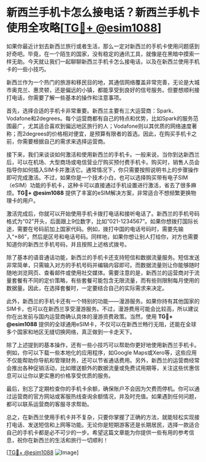 # 新西兰手机卡怎么接电话？新西兰手机卡使用全攻略[[TG💪+ @esim1088](https://t.me/s/esim1088)]

如果你最近计划去新西兰旅行或者生活，那么一定对新西兰的手机卡使用问题感到好奇吧。毕竟，在一个陌生的国家，没有稳定的通讯工具，就像是在黑暗中摸索一样无助。今天就让我们一起聊聊新西兰手机卡怎么接电话，以及在新西兰使用手机卡的一些小技巧。

新西兰作为一个热门的旅游和移民目的地，其通信网络覆盖非常完善，无论是大城市奥克兰、惠灵顿，还是偏远的小镇，都能享受到良好的信号服务。但要想顺利接打电话，你需要了解一些基本的操作和注意事项。

首先，选择合适的手机卡非常重要。新西兰主要有三大运营商：Spark、Vodafone和2degrees。每个运营商都有自己的特点和优势，比如Spark的服务范围最广，尤其适合喜欢到偏远地区旅行的人；Vodafone则以其优质的网络速度著称；而2degrees的价格相对便宜，是预算有限者的首选。因此，在购买手机卡之前，你需要根据自己的需求来选择运营商。

接下来，我们来谈谈如何激活和使用新西兰的手机卡。一般来说，当你到达新西兰后，可以在机场、大型商场或电信营业厅购买预付费手机卡。购买时，销售人员会指导你如何插入SIM卡并激活它。通常情况下，你只需要按照说明书上的步骤操作即可完成激活。不过，如果你是一个技术小白，也可以选择购买带有电子SIM（eSIM）功能的手机卡，这种卡可以直接通过手机设置进行激活，省去了很多麻烦。**TG💪+ @esim1088** 提供了丰富的eSIM解决方案，非常适合不想频繁更换物理卡的用户。

激活完成后，你就可以开始使用手机卡拨打电话和接听电话了。新西兰的手机号码格式为“02”开头，后面跟上9位数字，比如“021-1234567”。如果你想拨打国际长途，需要在号码前加上国家代码。例如，拨打中国的电话号码时，需要先输入“+86”，然后是区号和电话号码。同样地，如果你想让别人打给你，对方也需要知道你的新西兰手机号码，并且按照上述格式拨号。

除了基本的语音通话功能，新西兰的手机卡还支持短信和数据流量服务。短信发送非常简单，只需输入对方的手机号码并编辑内容即可。而数据流量则让你能够随时随地浏览网页、查看邮件或使用社交媒体。需要注意的是，新西兰的运营商对于流量套餐有不同的定价策略，有些套餐可能包含无限流量，而有些则限制每月使用的数据量。因此，在选择套餐时，一定要结合自己的实际需求来决定。

此外，新西兰的手机卡还有一个特别的功能——漫游服务。如果你持有其他国家的SIM卡，也可以在新西兰享受漫游服务。不过，漫游费用可能会比较高，所以建议你在出发前与国内运营商确认具体的漫游资费政策。当然，使用 **TG💪+ @esim1088** 提供的全球通用eSIM卡，不仅可以在新西兰畅行无阻，还能在全球多个国家和地区无缝切换网络，真正做到一卡走天下。

除了上述提到的基本操作，还有一些小技巧可以帮助你更好地使用新西兰手机卡。例如，你可以下载一些本地化的应用程序，如Google Maps或Xero等，这些应用不仅能帮助你导航和管理财务，还可以节省通话费用。另外，新西兰的运营商经常会推出各种促销活动，比如赠送额外的数据流量或免费试用期等，关注这些优惠信息可以让你以更实惠的价格享受优质的服务。

最后，别忘了定期检查你的手机卡余额，确保账户不会因为欠费而停机。你可以通过运营商的官方网站或客服热线查询余额情况，并及时充值。如果遇到任何问题，都可以联系运营商的客服寻求帮助。

总之，在新西兰使用手机卡并不复杂，只要你掌握了正确的方法，就能轻松实现接打电话、发送短信和上网等功能。无论你是短期游客还是长期居民，选择一款适合自己的手机卡都是必不可少的一步。希望这篇文章能为你提供一些有用的参考信息，祝你在新西兰的生活和旅行一切顺利！

[[TG💪+ @esim1088](https://t.me/s/esim1088) ![Image](https://i.postimg.cc/4NQfJmqS/Snipaste-2025-05-13-00-14-12.png)]